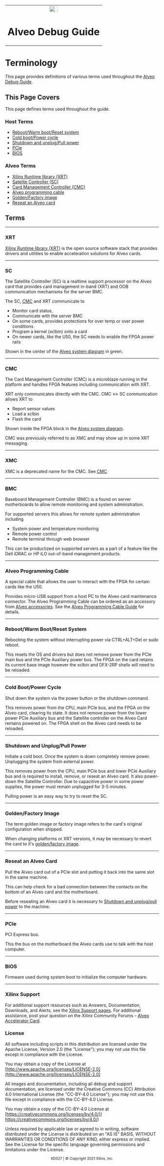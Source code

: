 ﻿<table class="sphinxhide">
 <tr>
   <td align="center"><img src="https://www.xilinx.com/content/dam/xilinx/imgs/press/media-kits/corporate/xilinx-logo.png" width="30%"/><h1>Alveo Debug Guide</h1>
   </td>
 </tr>
</table>

# Terminology

This page provides definitions of various terms used throughout the [Alveo Debug Guide](../README.md).

## This Page Covers

This page defines terms used throughout the guide.

### Host Terms
  - [Reboot/Warm boot/Reset system](#reboot-warm-boot-reset-system)
  - [Cold boot/Power cycle](#cold-boot-power-cycle)
  - [Shutdown and unplug/Pull power](#shutdown-and-unplug-pull-power)
  - [PCIe](#pcie)
  - [BIOS](#bios)

### Alveo Terms
- [Xilinx Runtime library (XRT)](#xrt)
- [Satelite Controller (SC)](#sc)
- [Card Management Controller (CMC)](#cmc)
- [Alveo programming cable](#alveo-programming-cable)
- [Golden/Factory image](#golden-factory-image)
- [Reseat an Alveo card](#reseat-an-alveo-card)   

## Terms

- - -
### XRT
[Xilinx Runtime library (XRT)](https://xilinx.github.io/XRT/master/html/platforms.html) is the open source software stack that provides drivers and utilities to enable acceleration solutions for Alveo cards.

- - -
### SC
The Satellite Controller (SC) is a realtime support processor on the Alveo card that provides card management in-band (XRT) and OOB communication mechanisms for the server BMC.

The SC, [CMC](#cmc) and XRT communicate to
- Monitor card status,
- Communicate with the server BMC
- On some cards, provides protections for over temp or over power conditions
- Program a kernel (xclbin) onto a card
- On newer cards, like the U50, the SC needs to enable the FPGA power rails

Shown in the center of the [Alveo system diagram](alveo-system.md#alveo-system-diagram) in green.

- - -
### CMC
The Card Management Controller (CMC) is a microblaze running in the platform and handles FPGA features including communication with XRT.

XRT only communicates directly with the CMC. CMC ↔ SC communication allows XRT to
- Report sensor values
- Load a xclbin
- Flash the card

Shown inside the FPGA block in the [Alveo system diagram](alveo-system.md#alveo-system-diagram).

CMC was previously referred to as XMC and may show up in some XRT messaging.

- - -
### XMC
XMC is a deprecated name for the CMC. See [CMC](#cmc)

- - -
### BMC
Baseboard Management Controller (BMC) is a found on server motherboards to allow remote monitoring and system administration.

For supported servers this allows for remote system administration including
- System power and temperature monitoring
- Remote power control
- Remote terminal through web browser

This can be productized on supported servers as a part of a feature like the Dell iDRAC or HP iLO out-of-band management products.

- - -
### Alveo Programming Cable

A special cable that allows the user to interact with the FPGA for certain cards like the U50.

Provides micro-USB support from a host PC to the Alveo card maintenance connector. The Alveo Programming Cable can be ordered as an accessory from [Alveo accessories](https://www.xilinx.com/products/boards-and-kits/alveo/accessories.html).  See the [Alveo Programming Cable Guide](https://www.xilinx.com/support/documentation/boards_and_kits/accelerator-cards/ug1377-alveo-programming-cable-user-guide.pdf) for details.

- - -
### Reboot/Warm Boot/Reset System

Rebooting the system without interrupting power via CTRL+ALT+Del or sudo reboot.

This resets the OS and drivers but does not remove power from the PCIe main bus and the PCIe Auxiliary power bus. The FPGA on the card retains its current base image however the xclbin and DFX-2RP shells will need to be reloaded.

- - -
### Cold Boot/Power Cycle

Shut down the system via the power button or the shutdown command.

This removes power from the CPU, main PCIe bus, and the FPGA on the Alveo card, clearing its state. It does not remove power from the lower power PCIe Auxiliary bus and the Satellite controller on the Alveo Card remains powered on. The FPGA shell on the Alveo card needs to be reloaded.

- - -
### Shutdown and Unplug/Pull Power

Initiate a cold boot. Once the system is down completely remove power.  Unplugging the system from external power.

This removes power from the CPU, main PCIe bus and lower PCIe Auxiliary bus and is required to install, remove, or reseat an Alveo card. It also power-down the Satellite Controller. Due to capacitive power in some power supplies, the power must remain unplugged for 3-5 minutes.

Pulling power is an easy way to try to reset the SC.

- - -
### Golden/Factory Image

The term golden image or factory image refers to the card's original configuration when shipped.

When changing platforms or XRT versions, it may be necessary to revert the card to it's [golden/factory image](common-steps.md#reverting-the-card-to-factory-image).

- - -
### Reseat an Alveo Card

Pull the Alveo card out of a PCIe slot and putting it back into the same slot in the same machine.

This can help check for a bad connection between the contacts on the bottom of an Alveo card and the motherboard.

Before reseating an Alveo card it is necessary to [Shutdown and unplug/pull power](#shutdown-and-unplugpull-power) to the machine.

- - -
### PCIe

PCI Express bus.

This the bus on the motherboard the Alveo cards use to talk with the host computer.

- - -
### BIOS

Firmware used during system boot to initialize the computer hardware.

- - -


### Xilinx Support

For additional support resources such as Answers, Documentation, Downloads, and Alerts, see the [Xilinx Support pages](http://www.xilinx.com/support). For additional assistance, post your question on the Xilinx Community Forums – [Alveo Accelerator Card](https://forums.xilinx.com/t5/Alveo-Accelerator-Cards/bd-p/alveo).

### License

All software including scripts in this distribution are licensed under the Apache License, Version 2.0 (the "License"); you may not use this file except in compliance with the License.

You may obtain a copy of the License at
[http://www.apache.org/licenses/LICENSE-2.0](http://www.apache.org/licenses/LICENSE-2.0)

All images and documentation, including all debug and support documentation, are licensed under the Creative Commons (CC) Attribution 4.0 International License (the "CC-BY-4.0 License"); you may not use this file except in compliance with the CC-BY-4.0 License.

You may obtain a copy of the CC-BY-4.0 License at
[https://creativecommons.org/licenses/by/4.0/]( https://creativecommons.org/licenses/by/4.0/)


Unless required by applicable law or agreed to in writing, software distributed under the License is distributed on an "AS IS" BASIS, WITHOUT WARRANTIES OR CONDITIONS OF ANY KIND, either express or implied. See the License for the specific language governing permissions and limitations under the License.

<p align="center"><sup>XD027 | &copy; Copyright 2021 Xilinx, Inc.</sup></p>
